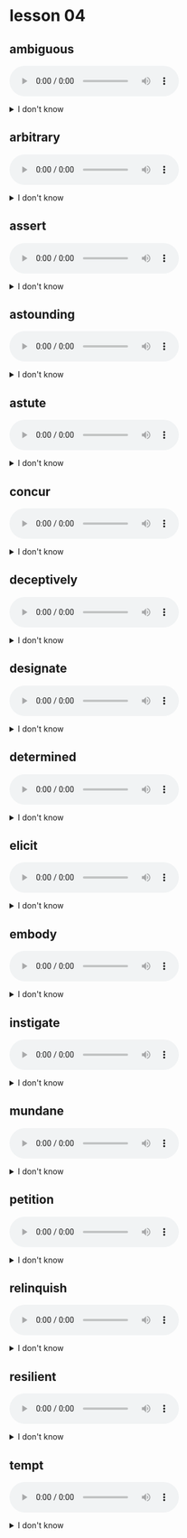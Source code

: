 # lesson 04

## ambiguous
![](audio/ambiguous.ogg)
<details>
<summary>I don't know</summary>

+ adv. &nbsp; &nbsp; ambiguously

+ n. &nbsp; &nbsp; ambiguity

+ adj. &nbsp; &nbsp; of unclear meaning; something that can be understood in more than one way

+ syn. &nbsp; &nbsp; vague

</details>

## arbitrary
![](audio/arbitrary.ogg)
<details>
<summary>I don't know</summary>

+ adv. &nbsp; &nbsp; arbitrarily

+ n. &nbsp; &nbsp; arbitrariness

+ adj. &nbsp; &nbsp; an action or decision made with little thought, order, or reason

+ syn. &nbsp; &nbsp; haphazard

</details>

## assert
![](audio/assert.ogg)
<details>
<summary>I don't know</summary>

+ adv. &nbsp; &nbsp; assertively

+ n. &nbsp; &nbsp; assertion

+ adj. &nbsp; &nbsp; assertive

+ v. &nbsp; &nbsp; to express or defend oneself strongly; to state positively

+ syn. &nbsp; &nbsp; declare

</details>

## astounding
![](audio/astounding.ogg)
<details>
<summary>I don't know</summary>

+ v. &nbsp; &nbsp; astound

+ adv. &nbsp; &nbsp; astoundingly

+ adj. &nbsp; &nbsp; very surprising

+ syn. &nbsp; &nbsp; astonishing

</details>

## astute
![](audio/astute.ogg)
<details>
<summary>I don't know</summary>

+ adj. &nbsp; &nbsp; very intelligent, smart, clever

+ n. &nbsp; &nbsp; astuteness

+ syn. &nbsp; &nbsp; perceptive

</details>

## concur
![](audio/concur.ogg)
<details>
<summary>I don't know</summary>

+ n. &nbsp; &nbsp; concurrence

+ v. &nbsp; &nbsp; to have the same opinion or draw the same conclusion

+ syn. &nbsp; &nbsp; agree

</details>

## deceptively
![](audio/deceptively.ogg)
<details>
<summary>I don't know</summary>

+ adj. &nbsp; &nbsp; deceptive

+ v. &nbsp; &nbsp; deceive

+ n. &nbsp; &nbsp; deception

+ adv. &nbsp; &nbsp; making something appear true or good when it is false or bad

+ syn. &nbsp; &nbsp; misleadingly

</details>

## designate
![](audio/designate.ogg)
<details>
<summary>I don't know</summary>

+ n. &nbsp; &nbsp; designator

+ v. &nbsp; &nbsp; to specify, name, or select to do a task; to indicate

+ syn. &nbsp; &nbsp; assign

</details>

## determined
![](audio/determined.ogg)
<details>
<summary>I don't know</summary>

+ n. &nbsp; &nbsp; determination

+ v. &nbsp; &nbsp; determine

+ adj. &nbsp; &nbsp; strong in one’s opinion, firm in conviction, to find out

+ syn. &nbsp; &nbsp; resolute

</details>

## elicit
![](audio/elicit.ogg)
<details>
<summary>I don't know</summary>

+ n. &nbsp; &nbsp; elicitation

+ v. &nbsp; &nbsp; to get the facts or draw out the truth

+ syn. &nbsp; &nbsp; extract

</details>

## embody
![](audio/embody.ogg)
<details>
<summary>I don't know</summary>

+ n. &nbsp; &nbsp; embodiment

+ v. &nbsp; &nbsp; to be a good example of a concept or idea

+ syn. &nbsp; &nbsp; exemplify

</details>

## instigate
![](audio/instigate.ogg)
<details>
<summary>I don't know</summary>

+ n. &nbsp; &nbsp; instigator

+ adj. &nbsp; &nbsp; instigative

+ adv. &nbsp; &nbsp; instigatively

+ v. &nbsp; &nbsp; to cause a conflict or argument

+ syn. &nbsp; &nbsp; initiate

</details>

## mundane
![](audio/mundane.ogg)
<details>
<summary>I don't know</summary>

+ adv. &nbsp; &nbsp; mundanely

+ n. &nbsp; &nbsp; mundanity

+ adj. &nbsp; &nbsp; common or routine

+ syn. &nbsp; &nbsp; ordinary

</details>

## petition
![](audio/petition.ogg)
<details>
<summary>I don't know</summary>

+ n. &nbsp; &nbsp; petition

+ v. &nbsp; &nbsp; to make a request

+ syn. &nbsp; &nbsp; appeal

</details>

## relinquish
![](audio/relinquish.ogg)
<details>
<summary>I don't know</summary>

+ n. &nbsp; &nbsp; relinquishment

+ v. &nbsp; &nbsp; to give up control

+ syn. &nbsp; &nbsp; abdicate

</details>

## resilient
![](audio/resilient.ogg)
<details>
<summary>I don't know</summary>

+ adv. &nbsp; &nbsp; resiliently

+ n. &nbsp; &nbsp; resilience

+ adj. &nbsp; &nbsp; strong enough to recover from difficulty or disease

+ syn. &nbsp; &nbsp; tenacious

</details>

## tempt
![](audio/tempt.ogg)
<details>
<summary>I don't know</summary>

+ adv. &nbsp; &nbsp; temptingly

+ n. &nbsp; &nbsp; temptation

+ adj. &nbsp; &nbsp; tempting

+ v. &nbsp; &nbsp; to make it attractive to do something, usually something not good

+ syn. &nbsp; &nbsp; entice

</details>
